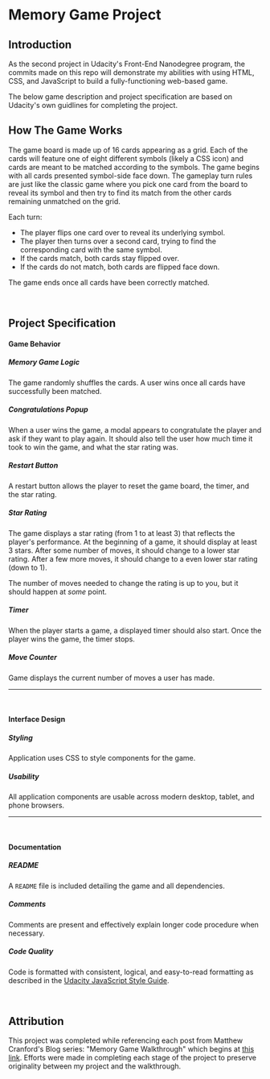 # Memory Game Project

## Introduction
As the second project in Udacity's Front-End Nanodegree program, the commits made on this repo will demonstrate my abilities with using HTML, CSS, and JavaScript to build a fully-functioning web-based game.

The below game description and project specification are based on Udacity's own guidlines for completing the project.

## How The Game Works

The game board is made up of 16 cards appearing as a grid.  Each of the cards will feature one of eight different symbols (likely a CSS icon) and cards are meant to be matched according to the symbols.  The game begins with all cards presented symbol-side face down.  The gameplay turn rules are just like the classic game where you pick one card from the board to reveal its symbol and then try to find its match from the other cards remaining unmatched on the grid.

Each turn:
- The player flips one card over to reveal its underlying symbol.
- The player then turns over a second card, trying to find the corresponding card with the same symbol.
- If the cards match, both cards stay flipped over.
- If the cards do not match, both cards are flipped face down.

The game ends once all cards have been correctly matched.

<br>

## Project Specification

#### Game Behavior

##### Memory Game Logic

The game randomly shuffles the cards. A user wins once all cards have successfully been matched.


##### Congratulations Popup

When a user wins the game, a modal appears to congratulate the player and ask if they want to play again. It should also tell the user how much time it took to win the game, and what the star rating was.


##### Restart Button

A restart button allows the player to reset the game board, the timer, and the star rating.


##### Star Rating

The game displays a star rating (from 1 to at least 3) that reflects the player's performance. At the beginning of a game, it should display at least 3 stars. After some number of moves, it should change to a lower star rating. After a few more moves, it should change to a even lower star rating (down to 1).

The number of moves needed to change the rating is up to you, but it should happen at *some* point.


##### Timer

When the player starts a game, a displayed timer should also start. Once the player wins the game, the timer stops.


##### Move Counter

Game displays the current number of moves a user has made.

<hr>
<br>

#### Interface Design

##### Styling

Application uses CSS to style components for the game.


##### Usability

All application components are usable across modern desktop, tablet, and phone browsers.

<hr>
<br>

#### Documentation

##### README

A `README` file is included detailing the game and all dependencies.


##### Comments

Comments are present and effectively explain longer code procedure when necessary.


##### Code Quality

Code is formatted with consistent, logical, and easy-to-read formatting as described in the [Udacity JavaScript Style Guide](http://udacity.github.io/frontend-nanodegree-styleguide/javascript.html).

<br>

## Attribution

This project was completed while referencing each post from Matthew Cranford's Blog series: "Memory Game Walkthrough" which begins at [this link](https://matthewcranford.com/memory-game-walkthrough-part-1-setup/). Efforts were made in completing each stage of the project to preserve originality between my project and the walkthrough.
